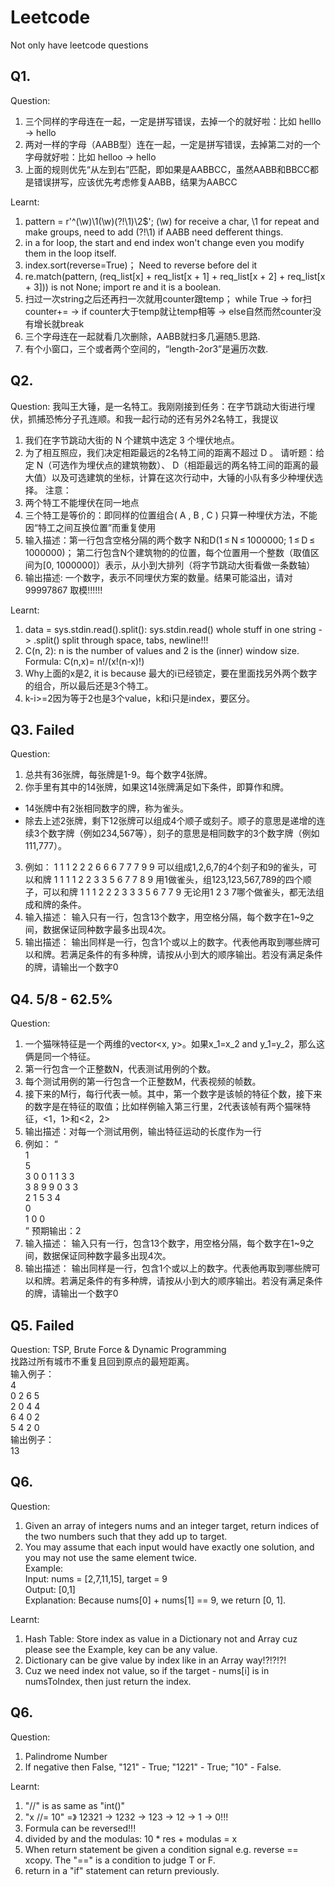 # Leetcode
Not only have leetcode questions

## Q1.
Question:
1. 三个同样的字母连在一起，一定是拼写错误，去掉一个的就好啦：比如 helllo -> hello
2. 两对一样的字母（AABB型）连在一起，一定是拼写错误，去掉第二对的一个字母就好啦：比如 helloo -> hello
3. 上面的规则优先“从左到右”匹配，即如果是AABBCC，虽然AABB和BBCC都是错误拼写，应该优先考虑修复AABB，结果为AABCC

Learnt:
1. pattern = r'^(\w)\1(\w)(?!\1)\2$';
   (\w) for receive a char, \1 for repeat and make groups, need to add (?!\1) if AABB need defferent things.
2. in a for loop, the start and end index won't change even you modify them in the loop itself.
3. index.sort(reverse=True)；
   Need to reverse before del it
4. re.match(pattern, (req_list[x] + req_list[x + 1] + req_list[x + 2] + req_list[x + 3])) is not None; import re and it is a boolean.
5. 扫过一次string之后还再扫一次就用counter跟temp；
   while True -> for扫 counter+= -> if counter大于temp就让temp相等 -> else自然而然counter没有增长就break
6. 三个字母连在一起就看几次删除，AABB就扫多几遍随5.思路.
7. 有个小窗口，三个或者两个空间的，“length-2or3”是遍历次数.

## Q2.
Question:
我叫王大锤，是一名特工。我刚刚接到任务：在字节跳动大街进行埋伏，抓捕恐怖分子孔连顺。和我一起行动的还有另外2名特工，我提议
1. 我们在字节跳动大街的 N 个建筑中选定 3 个埋伏地点。
2. 为了相互照应，我们决定相距最远的2名特工间的距离不超过 D 。
   请听题：给定 N（可选作为埋伏点的建筑物数）、 D（相距最远的两名特工间的距离的最大值）以及可选建筑的坐标，计算在这次行动中，大锤的小队有多少种埋伏选择。
注意：
1. 两个特工不能埋伏在同一地点
2. 三个特工是等价的：即同样的位置组合( A , B , C ) 只算一种埋伏方法，不能因“特工之间互换位置”而重复使用
3. 输入描述：第一行包含空格分隔的两个数字 N和D(1 ≤ N ≤ 1000000; 1 ≤ D ≤ 1000000)； 第二行包含N个建筑物的的位置，每个位置用一个整数（取值区间为[0, 1000000]）表示，从小到大排列（将字节跳动大街看做一条数轴）
4. 输出描述: 一个数字，表示不同埋伏方案的数量。结果可能溢出，请对 99997867 取模!!!!!!

Learnt:
1. data = sys.stdin.read().split(): sys.stdin.read() whole stuff in one string -> .split() split through space, tabs, newline!!!
2. C(n, 2): n is the number of values and 2 is the (inner) window size. Formula: C(n,x)= n!/(x!(n-x)!)
3. Why上面的x是2, it is because 最大的i已经锁定，要在里面找另外两个数字的组合，所以最后还是3个特工。
4. k-i>=2因为等于2也是3个value，k和i只是index，要区分。

## Q3. Failed
Question:
1. 总共有36张牌，每张牌是1-9。每个数字4张牌。
2. 你手里有其中的14张牌，如果这14张牌满足如下条件，即算作和牌。
- 14张牌中有2张相同数字的牌，称为雀头。
- 除去上述2张牌，剩下12张牌可以组成4个顺子或刻子。顺子的意思是递增的连续3个数字牌（例如234,567等），刻子的意思是相同数字的3个数字牌（例如111,777）。
3. 例如：
1 1 1 2 2 2 6 6 6 7 7 7 9 9 可以组成1,2,6,7的4个刻子和9的雀头，可以和牌
1 1 1 1 2 2 3 3 5 6 7 7 8 9 用1做雀头，组123,123,567,789的四个顺子，可以和牌
1 1 1 2 2 2 3 3 3 5 6 7 7 9 无论用1 2 3 7哪个做雀头，都无法组成和牌的条件。
4. 输入描述：
输入只有一行，包含13个数字，用空格分隔，每个数字在1~9之间，数据保证同种数字最多出现4次。
5. 输出描述：
输出同样是一行，包含1个或以上的数字。代表他再取到哪些牌可以和牌。若满足条件的有多种牌，请按从小到大的顺序输出。若没有满足条件的牌，请输出一个数字0

## Q4. 5/8 - 62.5%
Question:
1. 一个猫咪特征是一个两维的vector<x, y>。如果x_1=x_2 and y_1=y_2，那么这俩是同一个特征。
2. 第一行包含一个正整数N，代表测试用例的个数。
3. 每个测试用例的第一行包含一个正整数M，代表视频的帧数。
4. 接下来的M行，每行代表一帧。其中，第一个数字是该帧的特征个数，接下来的数字是在特征的取值；比如样例输入第三行里，2代表该帧有两个猫咪特征，<1，1>和<2，2>
5. 输出描述：对每一个测试用例，输出特征运动的长度作为一行
3. 例如：
“<br>
1<br>
5<br>
3 0 0 1 1 3 3<br>
3 8 9 9 0 3 3<br>
2 1 5 3 4<br>
0<br>
1 0 0<br>
      ”
预期输出：2
5. 输入描述：
输入只有一行，包含13个数字，用空格分隔，每个数字在1~9之间，数据保证同种数字最多出现4次。
6. 输出描述：
输出同样是一行，包含1个或以上的数字。代表他再取到哪些牌可以和牌。若满足条件的有多种牌，请按从小到大的顺序输出。若没有满足条件的牌，请输出一个数字0

## Q5. Failed
Question:
TSP, Brute Force & Dynamic Programming<br>
找路过所有城市不重复且回到原点的最短距离。<br>
输入例子：<br>
4<br>
0 2 6 5<br>
2 0 4 4<br>
6 4 0 2<br>
5 4 2 0<br>
输出例子：<br>
13

## Q6.
Question:
1. Given an array of integers nums and an integer target, return indices of the two numbers such that they add up to target.
2. You may assume that each input would have exactly one solution, and you may not use the same element twice.<br>
Example:<br>
Input: nums = [2,7,11,15], target = 9<br>
Output: [0,1]<br>
Explanation: Because nums[0] + nums[1] == 9, we return [0, 1].

Learnt:<br>
1. Hash Table: Store index as value in a Dictionary not and Array cuz please see the Example, key can be any value.
2. Dictionary can be give value by index like in an Array way!?!?!?!
3. Cuz we need index not value, so if the target - nums[i] is in numsToIndex, then just return the index.

## Q6.
Question:
1. Palindrome Number
2. If negative then False, "121" - True; "1221" - True; "10" - False.
   
Learnt:
1. "//" is as same as "int()"
2. "x //= 10" =》 12321 -> 1232 -> 123 -> 12 -> 1 -> 0!!!
3. Formula can be reversed!!!
4. divided by and the modulas: 10 * res + modulas = x
5. When return statement be given a condition signal e.g. reverse == xcopy. The "==" is a condition to judge T or F.
6. return in a "if" statement can return previously.
